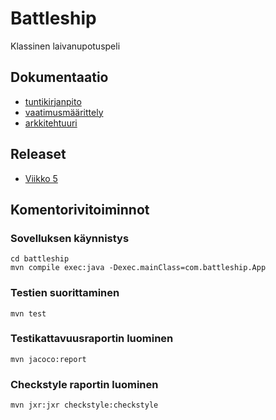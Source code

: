 # Battleship
Klassinen laivanupotuspeli
## Dokumentaatio
* [tuntikirjanpito](https://github.com/tommivk/ot-harjoitustyo/blob/master/dokumentaatio/tuntikirjanpito.md)
* [vaatimusmäärittely](https://github.com/tommivk/ot-harjoitustyo/blob/master/dokumentaatio/vaatimusmaarittely.md)
* [arkkitehtuuri](https://github.com/tommivk/ot-harjoitustyo/blob/master/dokumentaatio/arkkitehtuuri.md)

## Releaset
* [Viikko 5](https://github.com/tommivk/ot-harjoitustyo/releases/tag/viikko5)

## Komentorivitoiminnot
### Sovelluksen käynnistys
```
cd battleship
mvn compile exec:java -Dexec.mainClass=com.battleship.App
```

### Testien suorittaminen
```
mvn test
```
### Testikattavuusraportin luominen
```
mvn jacoco:report
```
### Checkstyle raportin luominen
``` 
mvn jxr:jxr checkstyle:checkstyle
```
